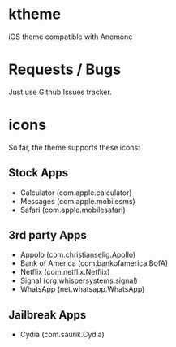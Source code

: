 # ktheme
iOS theme compatible with Anemone

# Requests / Bugs
Just use Github Issues tracker.

# icons
So far, the theme supports these icons:

## Stock Apps
- Calculator (com.apple.calculator)
- Messages (com.apple.mobilesms)
- Safari (com.apple.mobilesafari)

## 3rd party Apps
- Appolo (com.christianselig.Apollo)
- Bank of America (com.bankofamerica.BofA)
- Netflix (com.netflix.Netflix)
- Signal (org.whispersystems.signal)
- WhatsApp (net.whatsapp.WhatsApp)

## Jailbreak Apps
- Cydia (com.saurik.Cydia)
